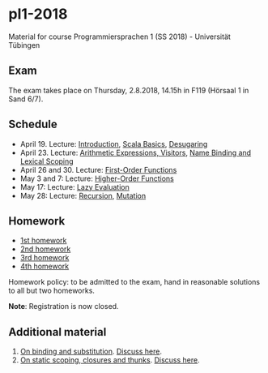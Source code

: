 # pl1-2018
Material for course Programmiersprachen 1 (SS 2018) - Universität Tübingen

## Exam
The exam takes place on Thursday, 2.8.2018, 14.15h in F119 (Hörsaal 1 in Sand 6/7).

## Schedule
- April 19. Lecture: [Introduction](lecturenotes/01-intro.scala), [Scala Basics](lecturenotes/02-scala-basics.scala), [Desugaring](lecturenotes/03-desugaring.scala)
- April 23. Lecture: [Arithmetic Expressions, Visitors](lecturenotes/04-ae.scala), [Name Binding and Lexical Scoping](lecturenotes/05-wae.scala)
- April 26 and 30. Lecture: [First-Order Functions](lecturenotes/06-f1wae.scala)
- May 3 and 7: Lecture: [Higher-Order Functions](lecturenotes/07-fae.scala)
- May 17: Lecture: [Lazy Evaluation](lecturenotes/08-lcfae.scala)
- May 28: Lecture: [Recursion](lecturenotes/09-rcfae.scala), [Mutation](lecturenotes/10-bcfae.scala)

## Homework
- [1st homework](exercises/01Hw.scala)
- [2nd homework](exercises/02Hw.scala)
- [3rd homework](exercises/03Hw.md)
- [4th homework](exercises/04Hw.md)

Homework policy: to be admitted to the exam, hand in reasonable solutions to all but two homeworks.

**Note**: Registration is now closed.

## Additional material
1. [On binding and substitution](exercises/additional-material/binding-substitution.md). [Discuss here](https://github.com/ps-tuebingen-courses/pl1-2018/issues/1).
2. [On static scoping, closures and thunks](exercises/additional-material/closures-thunks-scoping.md). [Discuss here](https://github.com/ps-tuebingen-courses/pl1-2018/issues/2).
